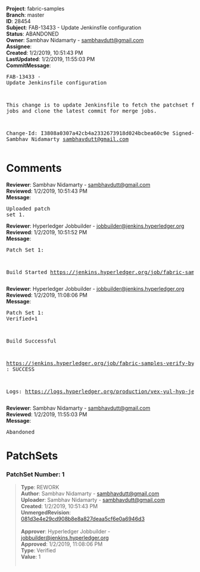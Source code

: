 <strong>Project</strong>: fabric-samples<br><strong>Branch</strong>: master<br><strong>ID</strong>: 28454<br><strong>Subject</strong>: FAB-13433 - Update Jenkinsfile configuration<br><strong>Status</strong>: ABANDONED<br><strong>Owner</strong>: Sambhav Nidamarty - sambhavdutt@gmail.com<br><strong>Assignee</strong>:<br><strong>Created</strong>: 1/2/2019, 10:51:43 PM<br><strong>LastUpdated</strong>: 1/2/2019, 11:55:03 PM<br><strong>CommitMessage</strong>:<br><pre>FAB-13433 - Update Jenkinsfile configuration

This change is to update Jenkinsfile to fetch
the patchset for verify jobs and clone the latest
commit for merge jobs.

Change-Id: I3808a0307a42cb4a2332673918d024bcbea60c9e
Signed-off-by: Sambhav Nidamarty <sambhavdutt@gmail.com>
</pre><h1>Comments</h1><strong>Reviewer</strong>: Sambhav Nidamarty - sambhavdutt@gmail.com<br><strong>Reviewed</strong>: 1/2/2019, 10:51:43 PM<br><strong>Message</strong>: <pre>Uploaded patch set 1.</pre><strong>Reviewer</strong>: Hyperledger Jobbuilder - jobbuilder@jenkins.hyperledger.org<br><strong>Reviewed</strong>: 1/2/2019, 10:51:52 PM<br><strong>Message</strong>: <pre>Patch Set 1:

Build Started https://jenkins.hyperledger.org/job/fabric-samples-verify-byfn/210/</pre><strong>Reviewer</strong>: Hyperledger Jobbuilder - jobbuilder@jenkins.hyperledger.org<br><strong>Reviewed</strong>: 1/2/2019, 11:08:06 PM<br><strong>Message</strong>: <pre>Patch Set 1: Verified+1

Build Successful 

https://jenkins.hyperledger.org/job/fabric-samples-verify-byfn/210/ : SUCCESS

Logs: https://logs.hyperledger.org/production/vex-yul-hyp-jenkins-3/fabric-samples-verify-byfn/210</pre><strong>Reviewer</strong>: Sambhav Nidamarty - sambhavdutt@gmail.com<br><strong>Reviewed</strong>: 1/2/2019, 11:55:03 PM<br><strong>Message</strong>: <pre>Abandoned</pre><h1>PatchSets</h1><h3>PatchSet Number: 1</h3><blockquote><strong>Type</strong>: REWORK<br><strong>Author</strong>: Sambhav Nidamarty - sambhavdutt@gmail.com<br><strong>Uploader</strong>: Sambhav Nidamarty - sambhavdutt@gmail.com<br><strong>Created</strong>: 1/2/2019, 10:51:43 PM<br><strong>UnmergedRevision</strong>: [081d3e4e29cd908b8e8a827deaa5cf6e0a6946d3](https://github.com/hyperledger-gerrit-archive/fabric-samples/commit/081d3e4e29cd908b8e8a827deaa5cf6e0a6946d3)<br><br><strong>Approver</strong>: Hyperledger Jobbuilder - jobbuilder@jenkins.hyperledger.org<br><strong>Approved</strong>: 1/2/2019, 11:08:06 PM<br><strong>Type</strong>: Verified<br><strong>Value</strong>: 1<br><br></blockquote>